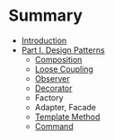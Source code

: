 # Summary

* [Introduction](README.md)
* [Part I. Design Patterns](design-patterns.md)
  * [Composition](composisiton.md)
  * [Loose Coupling](loose-coupling.md)
  * [Observer](observer.md)
  * [Decorator](decorator.md)
  * Factory
  * Adapter, Facade
  * [Template Method](template-method.md)
  * [Command](command.md)



